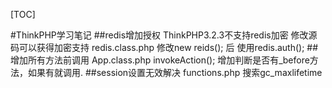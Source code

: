 [TOC]

#ThinkPHP学习笔记
##redis增加授权
ThinkPHP3.2.3不支持redis加密
修改源码可以获得加密支持
redis.class.php
修改new reids(); 后 使用redis.auth();
##增加所有方法前调用
App.class.php
invokeAction();
增加判断是否有_before方法，如果有就调用.
##session设置无效解决
functions.php 
搜索gc_maxlifetime